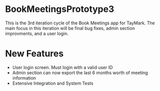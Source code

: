 # BookMeetingsPrototype3
This is the 3rd iteration cycle of the Book Meetings app for TayMark. The main focus in this iteration will be final bug fixes, admin section improvments, and a user login.


# New Features
- User login screen. Must login with a valid user ID
- Admin section can now export the last 6 months worth of meeting information
- Extensive Integration and System Tests

